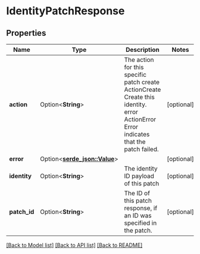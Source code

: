 # IdentityPatchResponse

## Properties

Name | Type | Description | Notes
------------ | ------------- | ------------- | -------------
**action** | Option<**String**> | The action for this specific patch create ActionCreate  Create this identity. error ActionError  Error indicates that the patch failed. | [optional]
**error** | Option<[**serde_json::Value**](.md)> |  | [optional]
**identity** | Option<**String**> | The identity ID payload of this patch | [optional]
**patch_id** | Option<**String**> | The ID of this patch response, if an ID was specified in the patch. | [optional]

[[Back to Model list]](../README.md#documentation-for-models) [[Back to API list]](../README.md#documentation-for-api-endpoints) [[Back to README]](../README.md)


